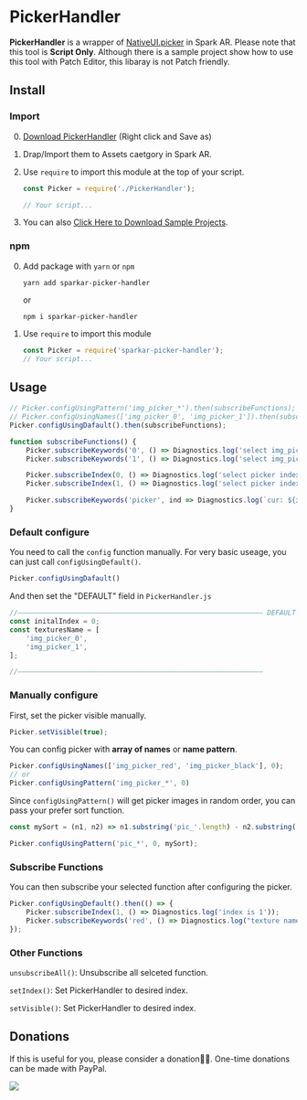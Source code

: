 # PickerHandler

**PickerHandler** is a wrapper of [NativeUI.picker](https://sparkar.facebook.com/ar-studio/learn/documentation/reference/classes/nativeuimodule/) in Spark AR. Please note that this tool is  **Script Only**. Although there is a sample project show how to use this tool with Patch Editor, this libaray is not Patch friendly.



## Install

### Import

0. [Download PickerHandler](https://raw.githubusercontent.com/pofulu/sparkar-picker-handler/master/PickerHandlerDemo/single/scripts/PickerHandler.js) (Right click and Save as)

2. Drap/Import them to Assets caetgory in Spark AR.

3. Use `require` to import this module at the top of your script.

    ```javascript
    const Picker = require('./PickerHandler');
    
    // Your script...
    ```


3. You can also [Click Here to Download Sample Projects](https://yehonal.github.io/DownGit/#home?url=https://github.com/pofulu/sparkar-picker-handler/tree/master/PickerHandlerDemo).



### npm

0. Add package with `yarn` or `npm`

    ```shell
    yarn add sparkar-picker-handler
    ```

    or

    ```shell
    npm i sparkar-picker-handler
    ```

1. Use `require` to import this module

    ```javascript
    const Picker = require('sparkar-picker-handler');
    // Your script...
    ```



## Usage

```javascript
// Picker.configUsingPattern('img_picker_*').then(subscribeFunctions);
// Picker.configUsingNames(['img_picker_0', 'img_picker_1']).then(subscribeFunctions);
Picker.configUsingDafault().then(subscribeFunctions);

function subscribeFunctions() {
    Picker.subscribeKeywords('0', () => Diagnostics.log('select img_picker_0'));
    Picker.subscribeKeywords('1', () => Diagnostics.log('select img_picker_1'));

    Picker.subscribeIndex(0, () => Diagnostics.log('select picker index 0'));
    Picker.subscribeIndex(1, () => Diagnostics.log('select picker index 1'));

    Picker.subscribeKeywords('picker', ind => Diagnostics.log(`cur: ${ind.newValue}`));
}
```



### Default configure

You need to call the `config` function manually. For very basic useage, you can just call `configUsingDefault()`.

```javascript
Picker.configUsingDafault()
```

And then set the "DEFAULT" field in `PickerHandler.js`

```javascript
//–––––––––––––––––––––––––––––––––––––––––––––––––––––––––––– DEFAULT
const initalIndex = 0;
const texturesName = [
    'img_picker_0',
    'img_picker_1',
];

//––––––––––––––––––––––––––––––––––––––––––––––––––––––––––––
```



### Manually configure

First, set the picker visible manually.

```javascript
Picker.setVisible(true);
```

You can config picker with **array of names** or **name pattern**.

```javascript
Picker.configUsingNames(['img_picker_red', 'img_picker_black'], 0);
// or
Picker.configUsingPattern('img_picker_*', 0)
```

Since  `configUsingPattern()` will get picker images in random order, you can pass your prefer sort function.

```javascript
const mySort = (n1, n2) => n1.substring('pic_'.length) - n2.substring('pic_'.length);

Picker.configUsingPattern('pic_*', 0, mySort);
```



### Subscribe Functions

You can then subscribe your selected function after configuring the picker.

```javascript
Picker.configUsingDefault().then(() => {
    Picker.subscribeIndex(1, () => Diagnostics.log('index is 1'));
    Picker.subscribeKeywords('red', () => Diagnostics.log("texture name includes 'red'"));
});
```



### Other Functions

`unsubscribeAll()`: Unsubscribe all selceted function.

`setIndex()`: Set PickerHandler to desired index.

`setVisible()`: Set PickerHandler to desired index.

## Donations
If this is useful for you, please consider a donation🙏🏼. One-time donations can be made with PayPal.

[![](https://www.paypalobjects.com/en_US/i/btn/btn_donateCC_LG.gif)](https://www.paypal.com/cgi-bin/webscr?cmd=_s-xclick&hosted_button_id=HW99ESSALJZ36)
